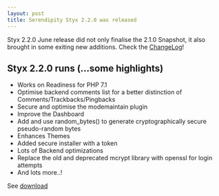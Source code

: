 ```yaml
---
layout: post
title: Serendipity Styx 2.2.0 was released
---
```


Styx 2.2.0 June release did not only finalise the 2.1.0 Snapshot, it also brought in some exiting new additions. Check the [ChangeLog](https://github.com/ophian/styx/blob/styx2.2/docs/NEWS)!

## Styx 2.2.0 runs (...some highlights)

  - Works on Readiness for PHP 7.1
  - Optimise backend comments list for a better distinction of Comments/Trackbacks/Pingbacks
  - Secure and optimise the modemaintain plugin
  - Improve the Dashboard
  - Add and use random_bytes() to generate cryptographically secure pseudo-random bytes
  - Enhances Themes
  - Added secure installer with a token
  - Lots of Backend optimizations
  - Replace the old and deprecated mcrypt library with openssl for login attempts
  - And lots more..!

See [download](https://github.com/ophian/styx/releases/tag/2.2.0)